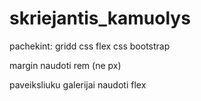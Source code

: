 # skriejantis_kamuolys

pachekint:
gridd css 
flex css 
bootstrap


margin naudoti rem (ne px)

paveiksliuku galerijai naudoti flex